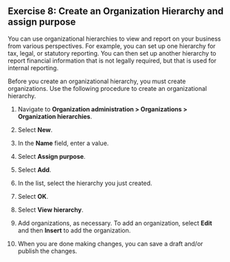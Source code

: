 ## Exercise 8: Create an Organization Hierarchy and assign purpose

You can use organizational hierarchies to view and report on your business from
various perspectives. For example, you can set up one hierarchy for tax, legal,
or statutory reporting. You can then set up another hierarchy to report
financial information that is not legally required, but that is used for
internal reporting.

Before you create an organizational hierarchy, you must create organizations.
Use the following procedure to create an organizational hierarchy.

1.  Navigate to **Organization administration \> Organizations \> Organization
    hierarchies**.

2.  Select **New**.

3.  In the **Name** field, enter a value.

4.  Select **Assign purpose**.

5.  Select **Add**.

6.  In the list, select the hierarchy you just created.

7.  Select **OK**.

8.  Select **View hierarchy**.

9.  Add organizations, as necessary. To add an organization, select **Edit** and
    then **Insert** to add the organization.

10. When you are done making changes, you can save a draft and/or publish the
    changes.
